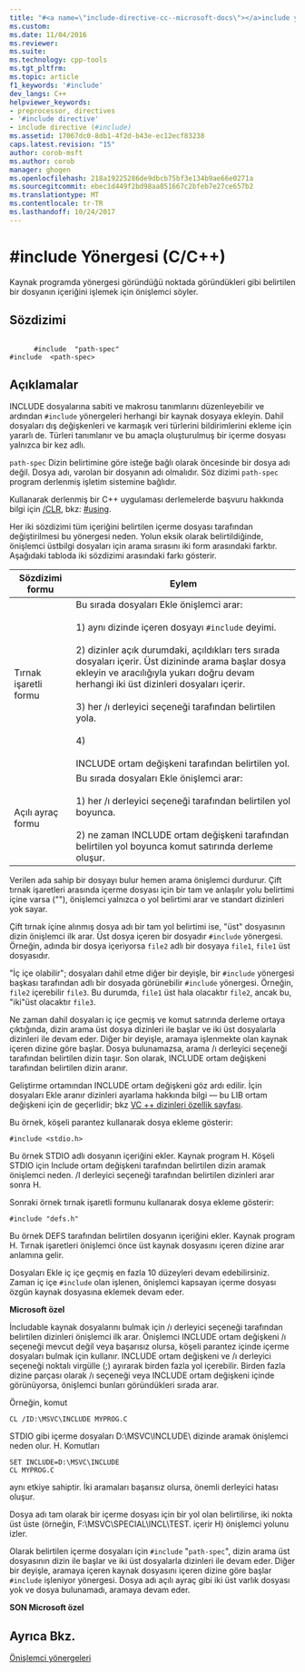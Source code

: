 ```yaml
---
title: "#<a name=\"include-directive-cc--microsoft-docs\"></a>include yönergesi (C/C++) | Microsoft Docs"
ms.custom: 
ms.date: 11/04/2016
ms.reviewer: 
ms.suite: 
ms.technology: cpp-tools
ms.tgt_pltfrm: 
ms.topic: article
f1_keywords: '#include'
dev_langs: C++
helpviewer_keywords:
- preprocessor, directives
- '#include directive'
- include directive (#include)
ms.assetid: 17067dc0-8db1-4f2d-b43e-ec12ecf83238
caps.latest.revision: "15"
author: corob-msft
ms.author: corob
manager: ghogen
ms.openlocfilehash: 218a19225286de9dbcb75bf3e134b9ae66e0271a
ms.sourcegitcommit: ebec1d449f2bd98aa851667c2bfeb7e27ce657b2
ms.translationtype: MT
ms.contentlocale: tr-TR
ms.lasthandoff: 10/24/2017
---
```

# <a name="include-directive-cc"></a>#include Yönergesi (C/C++)
Kaynak programda yönergesi göründüğü noktada göründükleri gibi belirtilen bir dosyanın içeriğini işlemek için önişlemci söyler.  
  
## <a name="syntax"></a>Sözdizimi  
  
```  
  
      #include  "path-spec"  
#include  <path-spec>  
```  
  
## <a name="remarks"></a>Açıklamalar  
 INCLUDE dosyalarına sabiti ve makrosu tanımlarını düzenleyebilir ve ardından `#include` yönergeleri herhangi bir kaynak dosyaya ekleyin. Dahil dosyaları dış değişkenleri ve karmaşık veri türlerini bildirimlerini ekleme için yararlı de. Türleri tanımlanır ve bu amaçla oluşturulmuş bir içerme dosyası yalnızca bir kez adlı.  
  
 `path-spec` Dizin belirtimine göre isteğe bağlı olarak öncesinde bir dosya adı değil. Dosya adı, varolan bir dosyanın adı olmalıdır. Söz dizimi `path-spec` program derlenmiş işletim sistemine bağlıdır.  
  
 Kullanarak derlenmiş bir C++ uygulaması derlemelerde başvuru hakkında bilgi için [/CLR](../build/reference/clr-common-language-runtime-compilation.md), bkz: [#using](../preprocessor/hash-using-directive-cpp.md).  
  
 Her iki sözdizimi tüm içeriğini belirtilen içerme dosyası tarafından değiştirilmesi bu yönergesi neden. Yolun eksik olarak belirtildiğinde, önişlemci üstbilgi dosyaları için arama sırasını iki form arasındaki farktır. Aşağıdaki tabloda iki sözdizimi arasındaki farkı gösterir.  
  
|Sözdizimi formu|Eylem|  
|-----------------|------------|  
|Tırnak işaretli formu|Bu sırada dosyaları Ekle önişlemci arar:<br /><br /> 1) aynı dizinde içeren dosyayı `#include` deyimi.<br /><br /> 2) dizinler açık durumdaki, açıldıkları ters sırada dosyaları içerir. Üst dizininde arama başlar dosya ekleyin ve aracılığıyla yukarı doğru devam herhangi iki üst dizinleri dosyaları içerir.<br /><br /> 3) her /ı derleyici seçeneği tarafından belirtilen yola.<br /><br /> 4)<br /><br /> INCLUDE ortam değişkeni tarafından belirtilen yol.|  
|Açılı ayraç formu|Bu sırada dosyaları Ekle önişlemci arar:<br /><br /> 1) her /ı derleyici seçeneği tarafından belirtilen yol boyunca.<br /><br /> 2) ne zaman INCLUDE ortam değişkeni tarafından belirtilen yol boyunca komut satırında derleme oluşur.|  
  
 Verilen ada sahip bir dosyayı bulur hemen arama önişlemci durdurur. Çift tırnak işaretleri arasında içerme dosyası için bir tam ve anlaşılır yolu belirtimi içine varsa (""), önişlemci yalnızca o yol belirtimi arar ve standart dizinleri yok sayar.  
  
 Çift tırnak içine alınmış dosya adı bir tam yol belirtimi ise, "üst" dosyasının dizin önişlemci ilk arar. Üst dosya içeren bir dosyadır `#include` yönergesi. Örneğin, adında bir dosya içeriyorsa `file2` adlı bir dosyaya `file1`, `file1` üst dosyasıdır.  
  
 "İç içe olabilir"; dosyaları dahil etme diğer bir deyişle, bir `#include` yönergesi başkası tarafından adlı bir dosyada görünebilir `#include` yönergesi. Örneğin, `file2` içerebilir `file3`. Bu durumda, `file1` üst hala olacaktır `file2`, ancak bu, "iki"üst olacaktır `file3`.  
  
 Ne zaman dahil dosyaları iç içe geçmiş ve komut satırında derleme ortaya çıktığında, dizin arama üst dosya dizinleri ile başlar ve iki üst dosyalarla dizinleri ile devam eder. Diğer bir deyişle, aramaya işlenmekte olan kaynak içeren dizine göre başlar. Dosya bulunamazsa, arama /ı derleyici seçeneği tarafından belirtilen dizin taşır. Son olarak, INCLUDE ortam değişkeni tarafından belirtilen dizin aranır.  
  
 Geliştirme ortamından INCLUDE ortam değişkeni göz ardı edilir. İçin dosyaları Ekle aranır dizinleri ayarlama hakkında bilgi — bu LIB ortam değişkeni için de geçerlidir; bkz [VC ++ dizinleri özellik sayfası](../ide/vcpp-directories-property-page.md).  
  
 Bu örnek, köşeli parantez kullanarak dosya ekleme gösterir:  
  
```  
#include <stdio.h>  
```  
  
 Bu örnek STDIO adlı dosyanın içeriğini ekler. Kaynak program H. Köşeli STDIO için Include ortam değişkeni tarafından belirtilen dizin aramak önişlemci neden. /I derleyici seçeneği tarafından belirtilen dizinleri arar sonra H.  
  
 Sonraki örnek tırnak işaretli formunu kullanarak dosya ekleme gösterir:  
  
```  
#include "defs.h"  
```  
  
 Bu örnek DEFS tarafından belirtilen dosyanın içeriğini ekler. Kaynak program H. Tırnak işaretleri önişlemci önce üst kaynak dosyasını içeren dizine arar anlamına gelir.  
  
 Dosyaları Ekle iç içe geçmiş en fazla 10 düzeyleri devam edebilirsiniz. Zaman iç içe `#include` olan işlenen, önişlemci kapsayan içerme dosyası özgün kaynak dosyasına eklemek devam eder.  
  
 **Microsoft özel**  
  
 İncludable kaynak dosyalarını bulmak için /ı derleyici seçeneği tarafından belirtilen dizinleri önişlemci ilk arar. Önişlemci INCLUDE ortam değişkeni /ı seçeneği mevcut değil veya başarısız olursa, köşeli parantez içinde içerme dosyaları bulmak için kullanır. INCLUDE ortam değişkeni ve /ı derleyici seçeneği noktalı virgülle (;) ayırarak birden fazla yol içerebilir. Birden fazla dizine parçası olarak /ı seçeneği veya INCLUDE ortam değişkeni içinde görünüyorsa, önişlemci bunları göründükleri sırada arar.  
  
 Örneğin, komut  
  
```  
CL /ID:\MSVC\INCLUDE MYPROG.C  
```  
  
 STDIO gibi içerme dosyaları D:\MSVC\INCLUDE\ dizinde aramak önişlemci neden olur. H. Komutları  
  
```  
SET INCLUDE=D:\MSVC\INCLUDE  
CL MYPROG.C  
```  
  
 aynı etkiye sahiptir. İki aramaları başarısız olursa, önemli derleyici hatası oluşur.  
  
 Dosya adı tam olarak bir içerme dosyası için bir yol olan belirtilirse, iki nokta üst üste (örneğin, F:\MSVC\SPECIAL\INCL\TEST. içerir H) önişlemci yolunu izler.  
  
 Olarak belirtilen içerme dosyaları için `#include` "`path-spec`", dizin arama üst dosyasının dizin ile başlar ve iki üst dosyalarla dizinleri ile devam eder. Diğer bir deyişle, aramaya içeren kaynak dosyasını içeren dizine göre başlar `#include` işleniyor yönergesi. Dosya adı açılı ayraç gibi iki üst varlık dosyası yok ve dosya bulunamadı, aramaya devam eder.  
  
 **SON Microsoft özel**  
  
## <a name="see-also"></a>Ayrıca Bkz.  
 [Önişlemci yönergeleri](../preprocessor/preprocessor-directives.md)